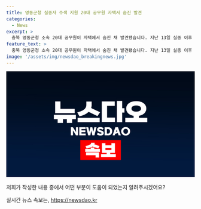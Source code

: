 ```yaml
---
title: 영동군청 실종자 수색 지원 20대 공무원 자택서 숨진 발견
categories:
  - News
excerpt: >
  충북 영동군청 소속 20대 공무원이 자택에서 숨진 채 발견됐습니다. 지난 13일 실종 이후 발견된 것으로, 타살혐의는 없는 것으로 전해졌습니다. 경찰은 부검 등을 통해 정확한 사망 원인을 조사할 예정입니다. (150자)
feature_text: >
  충북 영동군청 소속 20대 공무원이 자택에서 숨진 채 발견됐습니다. 지난 13일 실종 이후 발견된 것으로, 타살혐의는 없는 것으로 전해졌습니다. 경찰은 부검 등을 통해 정확한 사망 원인을 조사할 예정입니다. (150자)
image: '/assets/img/newsdao_breakingnews.jpg'
---
```


<p><img src="/assets/img/newsdao_breakingnews.jpg" alt="flaretime 속보" /></p>

<p>저희가 작성한 내용 중에서 어떤 부분이 도움이 되었는지 알려주시겠어요?</p>
실시간 뉴스 속보는, <a href="https://newsdao.kr" rel="dofollow">https://newsdao.kr</a>


